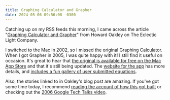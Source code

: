 ```yaml
---
title: Graphing Calculator and Grapher
date: 2024-05-06 09:56:08 -0300
---
```


Catching up on my RSS feeds this morning, I came across the article "[Graphing Calculator and Grapher](https://eclecticlight.co/2024/05/04/graphing-calculator-and-grapher/)" from Howard Oakley on The Eclectic Light Company.

I switched to the Mac in 2002, so I missed the original Graphing Calculator. When I got Grapher in 2005, I was quite happy with it! I still find it useful on occasion. It's great to hear that [the original is available for free on the Mac App Store](https://apps.apple.com/ca/app/graphing-calculator-4/id522175477?mt=12) and that it's still being updated. The [website for the app](http://www.pacifict.com/Products.html) has more details, and [includes a fun gallery of user submitted equations](http://www.pacifict.com/usersgallery.html).

Also, the stories linked to in Oakley's blog post are amazing. If you've got some time today, I recommend [reading the account of how this got built](http://www.pacifict.com/Story/) or checking out the [2006 Google Tech Talks video](https://www.youtube.com/watch?v=GMyg5ohTsVY).
